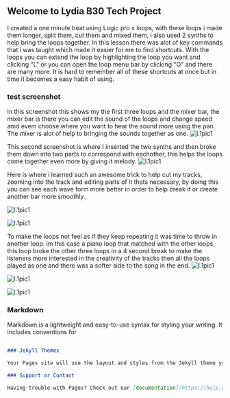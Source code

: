 ## Welcome to Lydia B30 Tech Project

I created a one minute beat using Logic pro x loops, with these loops i made them longer, split them, cut them and mixed them, i also used 2 synths to help bring the loops together. In this lesson there was alot of key commands that i was taught which made it easier for me to find shortcuts. With the loops you can extend the loop by highlighting the loop you want and clicking "L" or you can open the loop menu bar by clicking "O" and there are many more. It is hard to remember all of these shortcuts at once but in time it becomes a easy habit of using.
### test screenshot
  In this screenshot this shows my the first three loops and the mixer bar, the mixer bar is there you can edit the sound of the loops and change speed amd evem choose where you want to hear the sound more using the pan. The mixer is alot of help to bringing the sounds together as one.
![l.1pic1](/images/1.png)





  This second screenshot is where I inserted the two synths and then broke them down into two parts to correspond with eachother, this helps the loops come together even more by giving it melody.
![l.1pic1](/images/2.png)






 Here is where i learned such an awesome trick to help cut my tracks, zooming into the track and editing parts of it thats necessary, by doing this you can see each wave form more better in order to help break it or create another bar more smoothly.

![l.1pic1](/images/3.png)




  
![l.1pic1](/images/4.png)




  To make the loops not feel as if they keep repeating it was time to throw in another loop. im this case a piano loop that matched with the other loops, this loop broke the other three loops in a 4 second break to make the listeners more interested in the creativity of the tracks then all the loops played as one and there was a softer side to the song in the end.
![l.1pic1](/images/5.png)





![l.1pic1](/images/mixer.png)










![l.1pic1](/images/draft.png)





### Markdown

Markdown is a lightweight and easy-to-use syntax for styling your writing. It includes conventions for

```markdown

### Jekyll Themes

Your Pages site will use the layout and styles from the Jekyll theme you have selected in your [repository settings](https://github.com/alysicmuse/alysicmuse.github.io/settings). The name of this theme is saved in the Jekyll `_config.yml` configuration file.

### Support or Contact

Having trouble with Pages? Check out our [documentation](https://help.github.com/categories/github-pages-basics/) or [contact support](https://github.com/contact) and we’ll help you sort it out.
